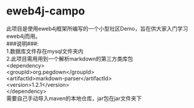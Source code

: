 eweb4j-campo
============
此项目是使用eweb4j框架所编写的一个小型社区Demo，旨在供大家入门学习eweb4j而用。  
###说明###:  
1.数据库文件存在mysql文件夹内  
2.此项目需用用到一个解析markdown的第三方类库包  
&lt;dependency>  
	&lt;groupId&gt;org.pegdown&lt;/groupId&gt;  
	&lt;artifactId&gt;markdown-parser&lt;/artifactId&gt;  
	&lt;version&gt;1.2.1&lt;/version&gt;  
&lt;/dependency&gt;  
需要自己手动导入maven的本地仓库，jar包在jar文件夹下
